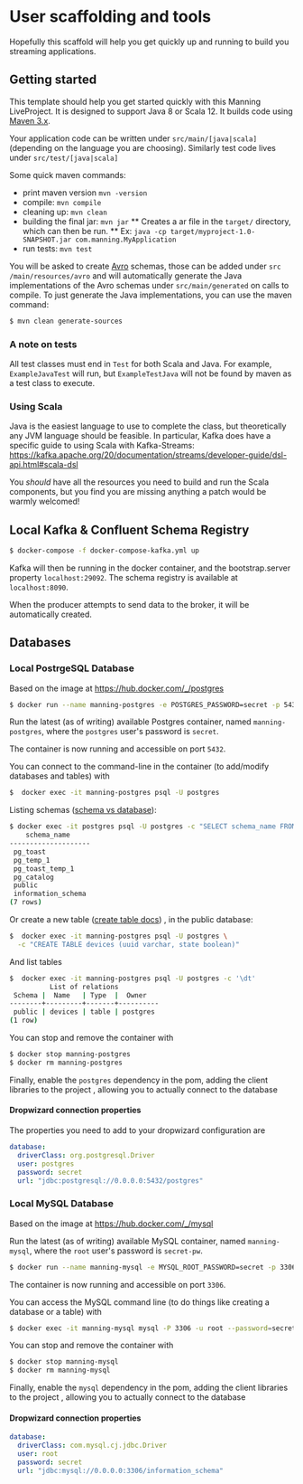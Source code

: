 # User scaffolding and tools

Hopefully this scaffold will help you get quickly up and running to build you streaming
applications.

## Getting started

This template should help you get started quickly with this Manning LiveProject. It is designed
to support Java 8 or Scala 12. It builds code using [Maven 3.x](http://maven.apache.org). 

Your application code can be written under `src/main/[java|scala]` (depending on the language you
 are choosing). Similarly test code lives under `src/test/[java|scala]` 
 
Some quick maven commands:

 * print maven version `mvn -version`
 * compile: `mvn compile`
 * cleaning up: `mvn clean` 
 * building the final jar: `mvn jar`
   ** Creates a ar file in the `target/` directory, which can then be run.
   ** Ex: `java -cp target/myproject-1.0-SNAPSHOT.jar com.manning.MyApplication`
 * run tests: `mvn test` 

 
You will be asked to create [Avro](http://avro.apache.org) schemas, those can be added under `src
/main/resources/avro` and will automatically generate the Java implementations of the Avro
 schemas under `src/main/generated` on calls to compile. To just generate the Java
 implementations, you can use the maven command:

```bash
$ mvn clean generate-sources
``` 

### A note on tests

All test classes must end in `Test` for both Scala and Java. For example, `ExampleJavaTest` will
 run, but `ExampleTestJava` will not be found by maven as a test class to execute. 

### Using Scala

Java is the easiest language to use to complete the class, but theoretically any JVM language
should be feasible. In particular, Kafka does have a specific guide to using Scala with 
Kafka-Streams:
 https://kafka.apache.org/20/documentation/streams/developer-guide/dsl-api.html#scala-dsl

You _should_ have all the resources you need to build and run the Scala components, but you find
 you are missing anything a patch would be warmly welcomed!

## Local Kafka & Confluent Schema Registry

```bash
$ docker-compose -f docker-compose-kafka.yml up
```

Kafka will then be running in the docker container, and the bootstrap.server property `localhost:29092`.
The schema registry is available at `localhost:8090`.

When the producer attempts to send data to the broker, it will be automatically created.


## Databases

### Local PostrgeSQL Database

Based on the image at https://hub.docker.com/_/postgres

```bash
$ docker run --name manning-postgres -e POSTGRES_PASSWORD=secret -p 5432:5432 -d postgres:12.2
```

Run the latest (as of writing) available Postgres container, named `manning-postgres`, where the
`postgres` user's password is `secret`.

The container is now running and accessible on port `5432`. 

You can connect to the command-line in the container (to add/modify databases and tables) with
```bash
$  docker exec -it manning-postgres psql -U postgres 
```

Listing schemas ([schema vs database](https://www.postgresql.org/docs/8.1/ddl-schemas.html)):
```bash
$ docker exec -it postgres psql -U postgres -c "SELECT schema_name FROM information_schema.schemata"
    schema_name     
--------------------
 pg_toast
 pg_temp_1
 pg_toast_temp_1
 pg_catalog
 public
 information_schema
(7 rows)
```

Or create a new table ([create table docs](https://www.postgresql.org/docs/9.1/sql-createtable.html))
, in the public database:
```bash
$  docker exec -it manning-postgres psql -U postgres \
  -c "CREATE TABLE devices (uuid varchar, state boolean)"
```

And list tables
```bash
$  docker exec -it manning-postgres psql -U postgres -c '\dt' 
          List of relations
 Schema |  Name   | Type  |  Owner   
--------+---------+-------+----------
 public | devices | table | postgres
(1 row)
```

You can stop and remove the container with
 
```bash
$ docker stop manning-postgres
$ docker rm manning-postgres
```

Finally, enable the `postgres` dependency in the pom, adding the client libraries to the project
, allowing you to actually connect to the database

#### Dropwizard connection properties

The properties you need to add to your dropwizard configuration are

```yaml
database:
  driverClass: org.postgresql.Driver
  user: postgres
  password: secret
  url: "jdbc:postgresql://0.0.0.0:5432/postgres"
```
### Local MySQL Database

Based on the image at https://hub.docker.com/_/mysql

Run the latest (as of writing) available MySQL container, named `manning-mysql`, where the
`root` user's password is `secret-pw`.

```bash
$ docker run --name manning-mysql -e MYSQL_ROOT_PASSWORD=secret -p 3306:3306 -d mysql:8.0.19
```

The container is now running and accessible on port `3306`. 

You can access the MySQL command line (to do things like creating a database or a table) with

```bash
$ docker exec -it manning-mysql mysql -P 3306 -u root --password=secret
```

You can stop and remove the container with
 
```bash
$ docker stop manning-mysql
$ docker rm manning-mysql
```


Finally, enable the `mysql` dependency in the pom, adding the client libraries to the project
, allowing you to actually connect to the database

#### Dropwizard connection properties

```yaml
database:
  driverClass: com.mysql.cj.jdbc.Driver
  user: root
  password: secret
  url: "jdbc:mysql://0.0.0.0:3306/information_schema"
```
